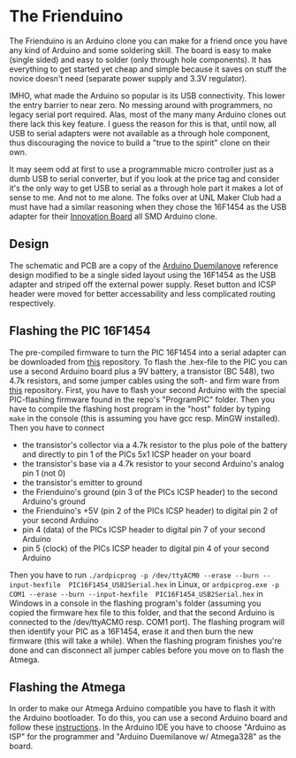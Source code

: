 # The Frienduino
The Frienduino is an Arduino clone you can make for a friend once you have any kind of Arduino and some soldering skill.
The board is easy to make (single sided) and easy to solder (only through hole components).
It has everything to get started yet cheap and simple because it saves on stuff the novice doesn't need (separate power supply and 3.3V regulator).

IMHO, what made the Arduino so popular is its USB connectivity. This lower the entry barrier to near zero.
No messing around with programmers, no legacy serial port required.
Alas, most of the many many Arduino clones out there lack this key feature.
I guess the reason for this is that, until now, all USB to serial adapters were not available as a through hole component, 
thus discouraging the novice to build a "true to the spirit" clone on their own.

It may seem odd at first to use a programmable micro controller just as a dumb USB to serial converter, but if you look at the price tag and consider it's the only way to get USB to serial as a through hole part it makes a lot of sense to me.
And not to me alone. The folks over at UNL Maker Club had a must have had a similar reasoning when they chose the 16F1454 as the USB adapter for their [Innovation Board](http://make.unl.edu/innovation-board/) all SMD Arduino clone.


## Design
The schematic and PCB are a copy of the [Arduino Duemilanove](http://arduino.cc/en/pmwiki.php?n=Main/arduinoBoardDuemilanove) reference design modified to be a single sided layout using the 16F1454 as the USB adapter and striped off the external power supply. Reset button and ICSP header were moved for better accessability and less complicated routing respectively.

## Flashing the PIC 16F1454
The pre-compiled firmware to turn the PIC 16F1454 into a serial adapter can be downloaded from [this](https://github.com/jgeisler0303/PIC16F1454_USB2Serial) repository. To flash the .hex-file to the PIC you can use a second Arduino board plus a 9V battery, a transistor (BC 548), two 4.7k resistors, and some jumper cables using the soft- and firm ware from [this](https://github.com/jgeisler0303/ardpicprog) repository. 
First, you have to flash your second Arduino with the special PIC-flashing firmware found in the repo's "ProgramPIC" folder. Then you have to compile the flashing host program in the "host" folder by typing `make` in the console (this is assuming you have gcc resp. MinGW installed).
Then you have to connect
* the transistor's collector via a 4.7k resistor to the plus pole of the battery and directly to pin 1 of the PICs 5x1 ICSP header on your board
* the transistor's base via a 4.7k resistor to your second Arduino's analog pin 1 (not 0)
* the transistor's emitter to ground
* the Frienduino's ground (pin 3 of the PICs ICSP header) to the second Arduino's ground
* the Frienduino's +5V (pin 2 of the PICs ICSP header) to digital pin 2 of your second Arduino
* pin 4 (data) of the PICs ICSP header to digital pin 7 of your second Arduino
* pin 5 (clock) of the PICs ICSP header to digital pin 4 of your second Arduino

Then you have to run `./ardpicprog -p /dev/ttyACM0 --erase --burn --input-hexfile  PIC16F1454_USB2Serial.hex` in Linux, or `ardpicprog.exe -p COM1 --erase --burn --input-hexfile  PIC16F1454_USB2Serial.hex` in Windows in a console in the flashing program's folder (assuming you copied the firmware hex file to this folder, and that the second Arduino is connected to the /dev/ttyACM0 resp. COM1 port). The flashing program will then identify your PIC as a 16F1454, erase it and then burn the new firmware (this will take a while). When the flashing program finishes you're done and can disconnect all jumper cables before you move on to flash the Atmega.

## Flashing the Atmega
In order to make our Atmega Arduino compatible you have to flash it with the Arduino bootloader. To do this, you can use a second Arduino board and follow these [instructions](http://arduino.cc/en/Tutorial/ArduinoISP). In the Arduino IDE you have to choose "Arduino as ISP" for the programmer and "Arduino Duemilanove w/ Atmega328" as the board.


